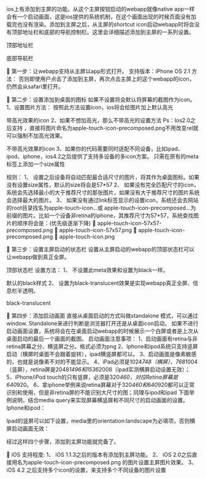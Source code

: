 ios上有添加到主屏的功能。从这个主屏按钮启动的webapp就像native app一样会有一个启动画面，这是ios提供的系统机制，在这个画面出现的时候页面没有加载完也没有渲染。添加到主屏之后，从主屏的shortcut icon启动webapp时将会没有顶部地址栏和底部的导航控制栏。这里会详细描述添加到主屏的一系列设置。


顶部地址栏

底部导航栏

   第一步：让webapp支持从主屏以app形式打开。
支持版本：iPhone OS 2.1
    方法：<meta name="apple-mobile-web-app-capable" content="yes" />
否则即使用户点击了添加到主屏，再次点击主屏上的这个webapp的icon，仍然会从safari里打开。

   第二步：设置添加到桌面的图标
如果不设置将会默认将屏幕的截图作为icon。
1、设置图片方法：<link rel="apple-touch-icon" href="icon.png" />  按照此方法设置icon，ios将会给图片加上默认高光

带高光效果的icon
2、如果不想加高光，那么不带高光的设置方法<link rel="apple-touch-icon-precomposed" href="icon.png" />
Ps：Ios2.0之后支持<link rel="apple-touch-icon" href=" apple-touch-icon-precomposed.png " /> ，直接将图片命名为apple-touch-icon-precomposed.png不用改变rel就可以强制不加高光效果。


不带高光效果的icon
3、如果你的代码需要同时适配不同设备，比如ipad、ipod、iphone，ios4.2之后提供了支持多设备的多icon方案。
只需在原有的meta标签上添加一个size属性
<link rel="apple-touch-icon" href="touch-icon-iphone.png" />
<link rel="apple-touch-icon" sizes="72x72" href="touch-icon-ipad.png" />
<link rel="apple-touch-icon" sizes="114x114" href="touch-icon-iphone-retina.png" />
<link rel="apple-touch-icon" sizes="144x144" href="touch-icon-ipad-retina.png" />
规则：
1、  设置之后设备将自动匹配最合适尺寸的图片，将其作为桌面图标。如果没有设置size属性，默认的size将会是57*57
2、  如果没有完全匹配尺寸的icon，系统会先选择最小的大于推荐尺寸的那张图片，如果没有大于推荐尺寸的图片系统会选择最大的图片。
3、  如果没有通过link标签显示的设置icon，系统还会去网站的root目录找名为apple-touch-icon...或 apple-touch-icon-precomposed…为前缀的图片。比如一个设备非retina的iphone，其推荐尺寸为57*57，系统查找图片的顺序将会是：(优先级逐渐下降)
   apple-touch-icon-57x57-precomposed.png
   apple-touch-icon-57x57.png
   apple-touch-icon-precomposed.png
   apple-touch-icon.png

   第三步：设置主屏启动的状态栏
设置从主屏启动的webapp的顶部状态栏可以让webapp做到真正全屏。

顶部状态栏
设置方法：
1、<meta name="apple-mobile-web-app-status-bar-style" content="black" />
        不设置此meta效果和设置为black一样。

默认的black样式
2、<meta name="apple-mobile-web-app-status-bar-style" content="black-translucent" />
设置为black-translucent效果是实现webapp真正全屏、信息栏半透明。

black-translucent

   第四步：添加启动画面
直接从桌面启动的方式叫做standalone 模式，可以通过window. Standalone来进行判断是浏览器打开还是从桌面icon启动。
如果不进行启动画面设置，系统将会在在桌面启动webapp的时候展示一个白屏或者是上次从桌面启动的最后一个画面的截图。
启动画面注意事项：
1、启动画面有retina与非retina屏幕之分、横竖屏之分。格式必须为png
2、Iphone和ipod系统只支持竖屏启动（横屏时桌面不会跟着旋转），ipad横竖屏都可以。
3、启动画面是像素敏感的，也就是说像素不对的不能显示。
4、iPad必须是1024*748（横屏）、768*1004（竖屏），retina屏是2048*1496和1536*2008（ipad实测横屏启动设置无效）；
5、iPhone/iPod touch的只有竖屏，必须是320*460，对应Retina屏幕是640*920。
6、拿iphone举例来说retina屏幕对于320*460和640*920都可以正常识别和使用，但是非retina屏的不能识别大尺寸的图；同理与ipod和ipad
下面举例说明，结合media query来实现屏幕横竖屏和不同尺寸的启动画面的设置。
Iphone和ipod：
<link rel="apple-touch-startup-image" href="startup.png" media="screen and (max-device-width:320)" />
<link rel="apple-touch-startup-image" href="startup@2x.jpg" />

Ipad的竖屏可以如下设置，media里的orientation:landscape为必填项，否则横屏启动画面无效：
<link rel="apple-touch-startup-image" href="/st/assets/img/icon.png" media="screen and (min-device-width: 481px) and (max-device-width: 1024px) and (orientation:landscape)" />


经过这样四个步骤，添加到主屏功能就完备了。

   iOS 支持程度:
1、  iOS 1.1.3之后的版本有添加到主屏功能。
2、  iOS 2.0之后直接用名为apple-touch-icon-precomposed.png  的图片设置主屏图片效果。
3、  iOS 4.2 之后支持多个icon的设置，来支持多个不同设备的图片设置
